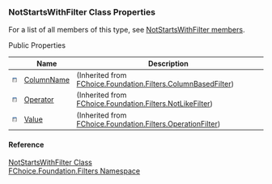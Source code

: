 ﻿### NotStartsWithFilter Class Properties

For a list of all members of this type, see [NotStartsWithFilter members](fcSDK~FChoice.Foundation.Filters.NotStartsWithFilter_members.md).

Public Properties

|   | Name | Description |
| --- | --- | --- |
| ![Public Property](dotnetimages/publicProperty.png) | [ColumnName](fcSDK~FChoice.Foundation.Filters.ColumnBasedFilter~ColumnName.md) | (Inherited from [FChoice.Foundation.Filters.ColumnBasedFilter](fcSDK~FChoice.Foundation.Filters.ColumnBasedFilter.md)) |
| ![Public Property](dotnetimages/publicProperty.png) | [Operator](fcSDK~FChoice.Foundation.Filters.NotLikeFilter~Operator.md) | (Inherited from [FChoice.Foundation.Filters.NotLikeFilter](fcSDK~FChoice.Foundation.Filters.NotLikeFilter.md)) |
| ![Public Property](dotnetimages/publicProperty.png) | [Value](fcSDK~FChoice.Foundation.Filters.OperationFilter~Value.md) | (Inherited from [FChoice.Foundation.Filters.OperationFilter](fcSDK~FChoice.Foundation.Filters.OperationFilter.md)) |





#### Reference

[NotStartsWithFilter Class](fcSDK~FChoice.Foundation.Filters.NotStartsWithFilter.md)  
[FChoice.Foundation.Filters Namespace](fcSDK~FChoice.Foundation.Filters_namespace.md)